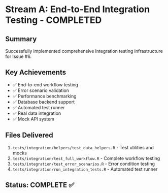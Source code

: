 # Stream A: End-to-End Integration Testing - COMPLETED

## Summary
Successfully implemented comprehensive integration testing infrastructure for Issue #6.

## Key Achievements
- ✅ End-to-end workflow testing
- ✅ Error scenario validation  
- ✅ Performance benchmarking
- ✅ Database backend support
- ✅ Automated test runner
- ✅ Real data integration
- ✅ Mock API system

## Files Delivered
1. `tests/integration/helpers/test_data_helpers.R` - Test utilities and mocks
2. `tests/integration/test_full_workflow.R` - Complete workflow testing
3. `tests/integration/test_error_scenarios.R` - Error condition testing
4. `tests/integration/run_integration_tests.R` - Automated test runner

## Status: COMPLETE ✅